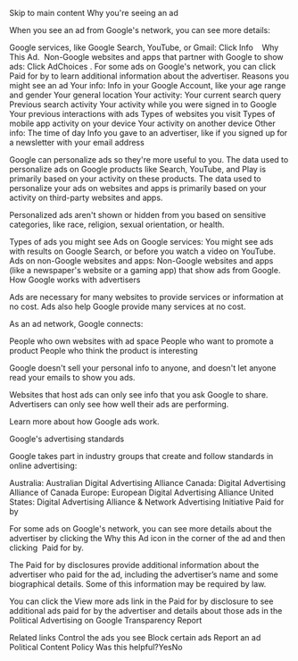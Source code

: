 Skip to main content
Why you're seeing an ad

When you see an ad from Google's network, you can see more details:

Google services, like Google Search, YouTube, or Gmail: Click Info    Why This Ad. 
Non-Google websites and apps that partner with Google to show ads: Click AdChoices .
For some ads on Google's network, you can click Paid for by to learn additional information about the advertiser.
Reasons you might see an ad
Your info:
Info in your Google Account, like your age range and gender
Your general location
Your activity:
Your current search query
Previous search activity
Your activity while you were signed in to Google
Your previous interactions with ads
Types of websites you visit
Types of mobile app activity on your device
Your activity on another device
Other info:
The time of day
Info you gave to an advertiser, like if you signed up for a newsletter with your email address

Google can personalize ads so they're more useful to you. The data used to personalize ads on Google products like Search, YouTube, and Play is primarily based on your activity on these products. The data used to personalize your ads on websites and apps is primarily based on your activity on third-party websites and apps.

Personalized ads aren't shown or hidden from you based on sensitive categories, like race, religion, sexual orientation, or health.

Types of ads you might see
Ads on Google services: You might see ads with results on Google Search, or before you watch a video on YouTube.
Ads on non-Google websites and apps: Non-Google websites and apps (like a newspaper's website or a gaming app) that show ads from Google.
How Google works with advertisers

Ads are necessary for many websites to provide services or information at no cost. Ads also help Google provide many services at no cost.

As an ad network, Google connects:

People who own websites with ad space
People who want to promote a product
People who think the product is interesting

Google doesn't sell your personal info to anyone, and doesn't let anyone read your emails to show you ads.

Websites that host ads can only see info that you ask Google to share.
Advertisers can only see how well their ads are performing.

Learn more about how Google ads work.

Google's advertising standards

Google takes part in industry groups that create and follow standards in online advertising:

Australia: Australian Digital Advertising Alliance
Canada: Digital Advertising Alliance of Canada
Europe: European Digital Advertising Alliance
United States: Digital Advertising Alliance & Network Advertising Initiative
Paid for by 

For some ads on Google's network, you can see more details about the advertiser by clicking the Why this Ad icon in the corner of the ad and then clicking  Paid for by.

The Paid for by disclosures provide additional information about the advertiser who paid for the ad, including the advertiser’s name and some biographical details. Some of this information may be required by law.

You can click the View more ads link in the Paid for by disclosure to see additional ads paid for by the advertiser and details about those ads in the Political Advertising on Google Transparency Report

Related links
Control the ads you see
Block certain ads
Report an ad
Political Content Policy
Was this helpful?YesNo